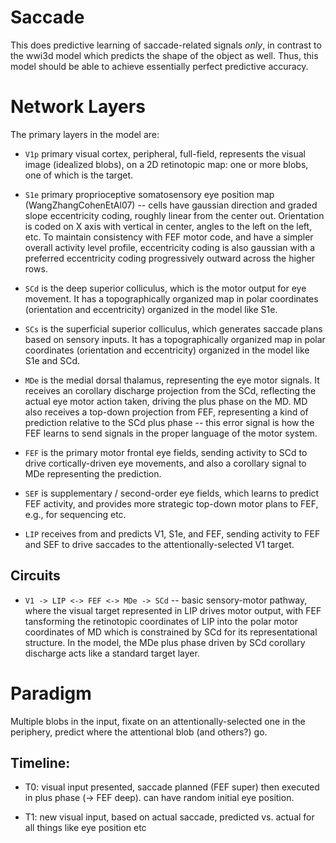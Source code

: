 # Saccade

This does predictive learning of saccade-related signals *only*, in contrast to the wwi3d model which predicts the shape of the object as well.  Thus, this model should be able to achieve essentially perfect predictive accuracy.

# Network Layers

The primary layers in the model are:

* `V1p` primary visual cortex, peripheral, full-field, represents the visual image (idealized blobs), on a 2D retinotopic map: one or more blobs, one of which is the target.

* `S1e` primary proprioceptive somatosensory eye position map (WangZhangCohenEtAl07) -- cells have gaussian direction and graded slope eccentricity coding, roughly linear from the center out.  Orientation is coded on X axis with vertical in center, angles to the left on the left, etc.  To maintain consistency with FEF motor code, and have a simpler overall activity level profile, eccentricity coding is also gaussian with a preferred eccentricity coding progressively outward across the higher rows.

* `SCd` is the deep superior colliculus, which is the motor output for eye movement.  It has a topographically organized map in polar coordinates (orientation and eccentricity) organized in the model like S1e.  

* `SCs` is the superficial superior colliculus, which generates saccade plans based on sensory inputs.  It has a topographically organized map in polar coordinates (orientation and eccentricity) organized in the model like S1e and SCd.  

* `MDe` is the medial dorsal thalamus, representing the eye motor signals.  It receives an corollary discharge projection from the SCd, reflecting the actual eye motor action taken, driving the plus phase on the MD.  MD also receives a top-down projection from FEF, representing a kind of prediction relative to the SCd plus phase -- this error signal is how the FEF learns to send signals in the proper language of the motor system.

* `FEF` is the primary motor frontal eye fields, sending activity to SCd to drive cortically-driven eye movements, and also a corollary signal to MDe representing the prediction.

* `SEF` is supplementary / second-order eye fields, which learns to predict FEF activity, and provides more strategic top-down motor plans to FEF, e.g., for sequencing etc.

* `LIP` receives from and predicts V1, S1e, and FEF, sending activity to FEF and SEF to drive saccades to the attentionally-selected V1 target.

## Circuits

* `V1 -> LIP <-> FEF <-> MDe -> SCd` -- basic sensory-motor pathway, where the visual target represented in LIP drives motor output, with FEF tansforming the retinotopic coordinates of LIP into the polar motor coordinates of MD which is constrained by SCd for its representational structure.  In the model, the MDe plus phase driven by SCd corollary discharge acts like a standard target layer.

# Paradigm

Multiple blobs in the input, fixate on an attentionally-selected one in the periphery, predict where the attentional blob (and others?) go.

## Timeline: 

* T0: visual input presented, saccade planned (FEF super) then executed in plus phase (-> FEF deep).  can have random initial eye position.

* T1: new visual input, based on actual saccade, predicted vs. actual for all things like eye position etc
